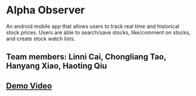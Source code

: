 # Alpha Observer
An android mobile app that allows users to track real time and historical stock prices. Users are able to search/save stocks, like/comment on stocks, and create stock watch lists.

## Team members: Linni Cai, Chongliang Tao, Hanyang Xiao, Haoting Qiu
## [Demo Video](https://drive.google.com/file/d/1ch9n4fB2jYPQMm340JXqB7R34Ik5bG-x/view?usp=sharing)
